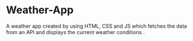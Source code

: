 # Weather-App
A weather app created by using HTML, CSS and JS which fetches the data from an API and displays the current weather conditions . 
